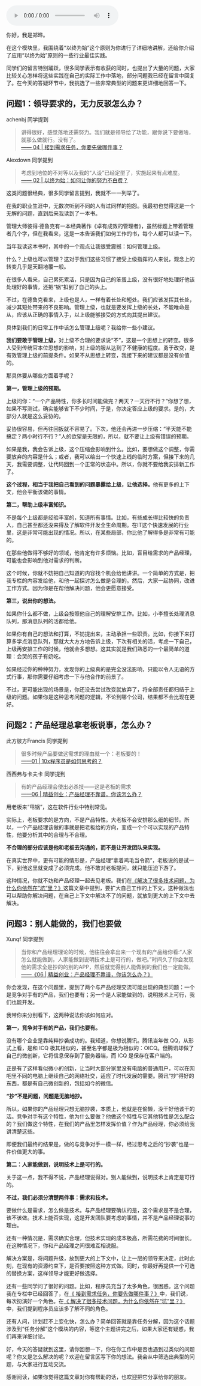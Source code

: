 <audio title="答疑解惑 _ 如何管理你的上级？" src="https://static001.geekbang.org/resource/audio/ad/e7/ad6e94375021a9f205e18cc38cc583e7.mp3" controls="controls"></audio> 
<p>你好，我是郑晔。</p><p>在这个模块里，我围绕着“以终为始”这个原则为你进行了详细地讲解，还给你介绍了应用“以终为始”原则的一些行业最佳实践。</p><p>同学们的留言特别踊跃，很多同学表示有收获的同时，也提出了大量的问题，大家比较关心怎样将这些实践在自己的实际工作中落地，部分问题我已经在留言中回复了。在今天的答疑环节中，我挑选了一些非常典型的问题来更详细地回答一下。</p><h2>问题1：领导要求的，无力反驳怎么办？</h2><p><span class="orange">achenbj 同学提到</span></p><blockquote>
<p>讲得很好，感觉落地还需努力。我们就是领导给了功能，跟你说下要做啥，就那么做就行。没有了。<br>
<a href="http://time.geekbang.org/column/article/75100">—— 04 | 接到需求任务，你要先做哪件事？</a></p>
</blockquote><p><span class="orange">Alexdown 同学提到</span></p><blockquote>
<p>考虑到地位的不对等以及我的“人设”已经定型了，实施起来有点难度。<br>
<a href="http://time.geekbang.org/column/article/74834">—— 02 | 以终为始：如何让你的努力不白费？</a></p>
</blockquote><p>这类问题很经典，很多同学留言提到，我就不一一列举了。</p><p>在我的职业生涯中，无数次听到不同的人有过同样的抱怨。我最初也觉得这是一个无解的问题，直到后来我读到了一本书。</p><p>管理大师彼得·德鲁克有一本经典著作《卓有成效的管理者》，虽然标题上带着管理者几个字，但在我看来，这是一本告诉我们如何工作的书，每个人都可以读一下。</p><p>当年我读这本书时，其中的一个观点让我很受震撼：如何管理上级。</p><!-- [[[read_end]]] --><p>什么？上级也可以管理？这对于我们这些习惯了接受上级指挥的人来说，观念上的转变几乎是天翻地覆一般。</p><p>在很多人看来，自己累死累活，只是因为自己的笨蛋上级，没有很好地处理好他该处理好的事情，还把“锅”扣到了自己的头上。</p><p>不过，在德鲁克看来，上级也是人，一样有着长处和短处。我们应该发挥其长处，减少其短处带来的不良影响。管理上级，也就是要发挥上级的长处，不能唯命是从，应该从正确的事情入手，以上级能够接受的方式向其提出建议。</p><p>具体到我们的日常工作中该怎么管理上级呢？我给你一些小建议。</p><p><strong>我们要敢于管理上级，</strong>对上级不合理的要求说“不”，这是一个思想上的转变。很多人受到传统官本位思想的影响，对上级的服从达到了不健康的程度。勇于改变，是有效管理上级的前提条件。如果不从思想上转变，我接下来的建议都是没有价值的。</p><p>那具体要从哪些方面着手呢？</p><p><strong>第一，管理上级的预期。</strong></p><p>上级问你：“一个产品特性，你多长时间能做完？两天？一天行不行？”你想了想，如果不写测试，确实能够省下不少时间，于是，你决定答应上级的要求。是的，大部分人就是这么妥协的。</p><p>妥协很容易，但再往回扳就不容易了。下次，他还会再进一步压缩：“半天能不能搞定？两小时行不行？”人的欲望是无限的，所以，就不要让上级有错误的预期。</p><p>如果是我，我会告诉上级，这个压缩会影响到什么。比如，要想做这个调整，你需要放弃的内容是什么；或者，我可以给出一个快速上线的临时方案，但接下来的几天，我需要调整，让代码回到一个正常的状态中。所以，你就不要给我安排新工作了。</p><p><strong>这个过程，相当于我把自己看到的问题暴露给上级，让他选择。</strong>他有更多的上下文，他会平衡该做的事情。</p><p><strong>第二，帮助上级丰富知识。</strong></p><p>不是每个上级都是经验丰富的，知道所有事情。比如，有些成长得比较快的负责人，自己甚至都还没来得及了解软件开发全生命周期。在IT这个快速发展的行业里，这是非常可能出现的情况。所以，在某些局部，你比他了解得多是非常有可能的。</p><p>在那些他做得不够好的领域，他肯定有许多烦恼。比如，盲目给需求的产品经理，可能也会影响到他对需求的判断。</p><p>这个时候，你就不妨把自己知道的内容找个机会给他讲讲。一个简单的方式是，把我专栏的内容发给他，和他一起探讨怎么做是合理的。然后，大家一起协同，改进工作方式。因为你是在帮他解决问题，他会更愿意接受。</p><p><strong>第三，说出你的想法。</strong></p><p>如果你什么都不做，上级会按照他自己的理解安排工作。比如，小李擅长处理消息队列，那消息队列的活都给他。</p><p>如果你有自己的想法和打算，不妨提出来，主动承担一些职责。比如，你接下来打算多学点消息队列，那就大大方方地告诉上级，下次有相关的活，考虑一下自己，上级再安排工作的时候，他就会多想想。这其实就是我们熟悉的一个最简单的道理：会哭的孩子有奶吃。</p><p>如果经过你的种种努力，发现你的上级真的是完全没法影响，只能以令人无语的方式行事，那你需要仔细考虑一下与他合作的前景了。</p><p>不过，更可能出现的场景是，你还没去尝试改变就放弃了，将全部责任都归结于上级的问题。如果你是这种思考问题的逻辑，不论到哪个公司，结果都不会比现在更好。</p><h2>问题2：产品经理总拿老板说事，怎么办？</h2><p><span class="orange">此方彼方Francis 同学提到</span></p><blockquote>
<p>很多时候产品要做这需求的理由就一个：老板要的！<br>
<a href="http://time.geekbang.org/column/article/74471">——01 | 10x程序员是如何思考的？</a></p>
</blockquote><p><span class="orange">西西弗与卡夫卡 同学提到</span></p><blockquote>
<p>有的产品经理会使出必杀技——这是老板的需求<br>
<a href="http://time.geekbang.org/column/article/76260">——06 | 精益创业：产品经理不靠谱，你该怎么办？</a></p>
</blockquote><p>用老板来“甩锅”，这在软件行业中特别常见。</p><p>实际上，老板要求的是方向，不是产品特性。大老板不会安排那么细的细节。所以，一个产品经理该做的事就是把老板给的方向，变成一个个可以实现的产品特性，他要分析其中的合理与不合理。</p><p><strong>不合理的部分应该是他和老板去沟通的，而不是让开发团队来实现。</strong></p><p>在真实世界中，更有可能的情形是，产品经理“拿着鸡毛当令箭”，老板说的是试一下，到他这里就变成了必须完成。他不敢对老板提问，就只能压迫下游了。</p><p>这种情况，你就不妨和产品经理一起去见老板。我们在<a href="http://time.geekbang.org/column/article/76567">《解决了很多技术问题，为什么你依然在”坑“里？》</a>这篇文章中提到，要扩大自己工作的上下文，这种做法也可以帮助你解决问题，在自己上下文中解决不了的问题，就放到更大的上下文中去解决。</p><h2>问题3：别人能做的，我们也要做</h2><p><span class="orange">Xunqf 同学提到</span></p><blockquote>
<p>当你和产品经理理论的时候，他往往会拿出来一个现有的产品给你看:“人家怎么就能做到，人家能做到说明技术上是可行的，做吧。”时间久了你会发现他的需求全是抄的的别的APP，然后就觉得别人能做到的我们也一定能做。<br>
<a href="http://time.geekbang.org/column/article/76260">——《06 | 精益创业：产品经理不靠谱，你该怎么办？》</a></p>
</blockquote><p>你会发现，在这个问题里，提到了两个与产品经理交流可能出现的典型问题：一个是竞争对手有的产品，我们也要有；另一个是人家能做到的，说明技术上可行，我们也能开发。</p><p>我带你来分别看下，这两种说法你该如何应对。</p><p><strong>第一，竞争对手有的产品，我们也要有。</strong></p><p>没有哪个企业是靠纯粹抄袭成功的。我知道，你想说腾讯。腾讯当年做 QQ，从形式上看，是和 ICQ 极其相似的，甚至名字都是极为相似的：OICQ。但腾讯却做了自己的微创新，它将信息保存到了服务器端，而 ICQ 是保存在客户端的。</p><p>正是有了这样看似微小的创新，让当时大部分家里没有电脑的普通用户，可以在网吧里不同的电脑上继续自己的网络社交，适应了时代发展的需要。腾讯“抄”得好的东西，都是有自己微创新的，包括如今的微信。</p><p><strong>“抄”不是问题，问题是无脑地抄。</strong></p><p>所以，如果你的产品经理只想无脑抄袭，本质上，他就是在偷懒，没干好他该干的活。竞争对手有这个特性，他为什么要做？他做这个特性与它其他特性是怎么配合的？我们做这个特性，在我们的产品里怎样发挥价值？作为产品经理，你必须给我讲清楚这些。</p><p>即便我们最终的结果是，做的与竞争对手一模一样，经过思考之后的“抄袭”也是一件价值更大的事。</p><p><strong>第二：人家能做到，说明技术上是可行的。</strong></p><p>关于这一点，我不得不说，产品经理说得对。别人能做到，说明技术上肯定是可行的。</p><p><strong>不过，我们必须分清楚两件事：需求和技术。</strong></p><p>要做什么是需求，怎么做是技术。与产品经理要确认的是，这个需求是不是合理，该不该做。技术上能否实现，这是开发团队要考虑的事情，并不是产品经理说事的理由。</p><p>还有一种情况是，需求确实合理，但技术实现的成本极高，所需花费的时间很长。在这种情况下，你和产品经理之间很难互相说服。</p><p>解决方案是，将问题升级，放到更大的上下文中，让上一层的领导来决定，此时此刻，在现有的资源约束下，是否要按照这种方式做。同时，你最好再提供一个可选的替换方案，这样领导才能更好做选择。</p><p>还有一些同学问了很好的问题。比如，程序员充当了太多角色，很困惑。这个问题我在专栏中已经回答了，在<a href="http://time.geekbang.org/column/article/75100">《 接到需求任务，你要先做哪件事？》</a>中，我们说，每次扮演好一个角色。在<a href="http://time.geekbang.org/column/article/76567">《 解决了很多技术问题，为什么你依然在“坑”里？》</a>中，我们提到程序员应该多了解不同的角色。</p><p>还有人问，计划赶不上变化快，怎么办？简单回答就是靠任务分解，因为这个话题涉及到“任务分解”这个模块的内容，等这个主题讲完之后，如果大家还有疑惑，我们再来详细讨论。</p><p>好，今天的答疑就到这里，请你回想一下，你在你工作中是否也遇到过类似的问题呢？你又是怎么解决的呢？欢迎在留言区写下你的想法。我会从中筛选出典型的问题，与大家进行互动交流。</p><p>感谢阅读，如果你觉得这篇文章对你有帮助的话，也欢迎把它分享给你的朋友。</p>